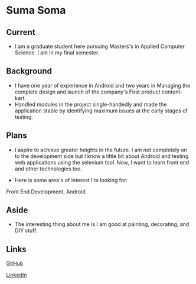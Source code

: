 # Suma Soma
## Current
- I am a graduate student here pursuing Masters's in Applied Computer Science. I am in my final semester.
## Background
- I have one year of experience in Android and two years in Managing the complete design and launch of the company's First product content-kart.   
- Handled modules in the project single-handedly and made the application stable by identifying maximum issues at the early stages of testing. 
## Plans
- I aspire to achieve greater heights in the future. I am not completely on to the development side but I know a little bit about Android and testing web applications using the selenium tool. Now, I want to learn front end and other technologies too.

- Here is some area's of interest I'm looking for:

Front End Development, Android.

## Aside
- The interesting thing about me is I am good at painting, decorating, and DIY stuff. 

## Links

[GitHub](https://github.com/sumagits)

[LinkedIn](https://www.linkedin.com/in/suma-soma-170b5580/)
